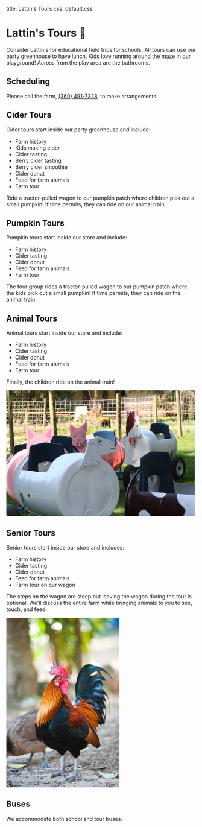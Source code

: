 title: Lattin's Tours
css: default.css

# Lattin's Tours 🚌

Consider Lattin's for educational field trips for schools.
All tours can use our party greenhouse to have lunch.
Kids love running around the maze in our playground!
Across from the play area are the bathrooms.

## Scheduling

Please call the farm, [(360) 491-7328](tel:+1-360-491-7328), to make arrangements!

## Cider Tours

Cider tours start inside our party greenhouse and include:

- Farm history
- Kids making cider
- Cider tasting
- Berry cider tasting
- Berry cider smoothie
- Cider donut
- Feed for farm animals
- Farm tour

Ride a tractor-pulled wagon to our pumpkin patch where children pick out a small pumpkin!
If time permits, they can ride on our animal train.

## Pumpkin Tours

Pumpkin tours start inside our store and include:

- Farm history
- Cider tasting
- Cider donut
- Feed for farm animals
- Farm tour

The tour group rides a tractor-pulled wagon to our pumpkin patch where the kids pick out a small pumpkin!
If time permits, they can ride on the animal train.

## Animal Tours

Animal tours start inside our store and include:

- Farm history
- Cider tasting
- Cider donut
- Feed for farm animals
- Farm tour

Finally, the children ride on the animal train!

![Animal train](images/animal-train.jpg)

## Senior Tours

Senior tours start inside our store and includes:

- Farm history
- Cider tasting
- Cider donut
- Feed for farm animals
- Farm tour on our wagon

The steps on the wagon are steep but leaving the wagon during the tour is optional.
We'll discuss the entire farm while bringing animals to you to see, touch, and feed.

![Rooster](images/rooster.jpg)

## Buses

We accommodate both school and tour buses.

